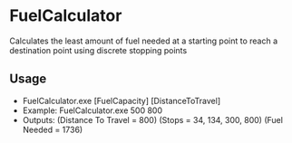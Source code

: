 # FuelCalculator
Calculates the least amount of fuel needed at a starting point to reach a destination point using discrete stopping points

## Usage
  - FuelCalculator.exe [FuelCapacity] [DistanceToTravel]
  - Example: FuelCalculator.exe 500 800
  - Outputs: (Distance To Travel = 800) (Stops = 34, 134, 300, 800) (Fuel Needed = 1736)
